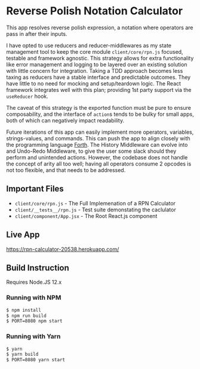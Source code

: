 # Reverse Polish Notation Calculator

This app resolves reverse polish expression, a notation where operators are pass in after their inputs.

I have opted to use reducers and reducer-middlewares as my state management tool to keep the core module `client/core/rpn.js` focused, testable and framework agnostic. This strategy allows for extra functionality like error management and logging to be layered over an existing solution with little concern for integration. Taking a TDD approach becomes less taxing as reducers have a stable interface and predictable outcomes. They have little to no need for mocking and setup/teardown logic. The React framework integrates well with this plan; providing 1st party support via the `useReducer` hook. 

The caveat of this strategy is the exported function must be pure to ensure composability, and the interface of `action`s tends to be bulky for small apps, both of which can negatively impact readability. 

Future iterations of this app can easily implement more operators, variables, strings-values, and commands. This can push the app to align closely with the programming language [Forth](https://en.wikipedia.org/wiki/Forth_(programming_language)). The History Middleware can evolve into and Undo-Redo Middleware, to give the user some slack should they perform and unintended actions. However, the codebase does not handle the concept of arity all too well; having all operators consume 2 opcodes is not too flexible, and that needs to be addressed. 

## Important Files

- `client/core/rpn.js` - The Full Implemenation of a RPN Calculator
- `client/__tests__/rpn.js` - Test suite demonstating the caclulator 
- `client/component/App.jsx` - The Root React.js component

## Live App

https://rpn-calculator-20538.herokuapp.com/

## Build Instruction

Requires Node.JS 12.x

### Running with NPM

```bash
$ npm install
$ npm run build
$ PORT=8080 npm start
```

### Running with Yarn

```bash
$ yarn
$ yarn build
$ PORT=8080 yarn start
```
